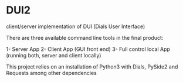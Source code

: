 # DUI2
client/server implementation of DUI (Dials User Interface)

There are three available command line tools in the final product:

1- Server App
2- Client App (GUI front end)
3- Full control local App (running both, server and client locally)

This project relies on an installation of Python3 with Dials, PySide2 and Requests among other dependencies

